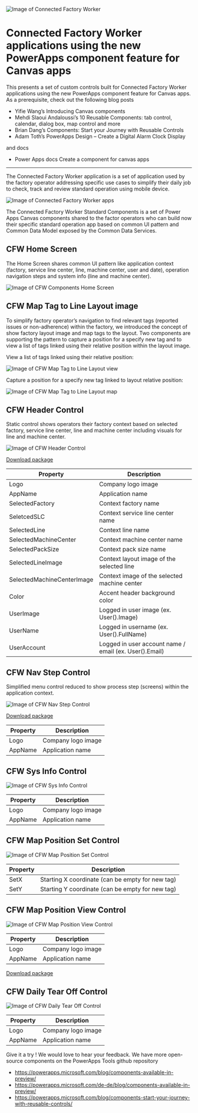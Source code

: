 ![Image of Connected Factory Worker](/images/cfw_apps_255x115.png)

# Connected Factory Worker applications using the new PowerApps component feature for Canvas apps

This presents a set of custom controls built for Connected Factory Worker applications using the new PowerApps component feature for Canvas apps.
As a prerequisite, check out the following blog posts
* Yifie Wang’s Introducing Canvas components
* Mehdi Slaoui Andaloussi’s 10 Reusable Components: tab control, calendar, dialog box, map control and more
* Brian Dang’s Components: Start your Journey with Reusable Controls 
* Adam Toth’s PowerApps Design – Create a Digital Alarm Clock Display 

and docs
* Power Apps docs Create a component for canvas apps

-----------------

The Connected Factory Worker application is a set of application used by the factory operator addressing specific use cases to simplify their daily job to check, track and review standard operation using mobile device. 
 
![Image of Connected Factory Worker apps](../../images/Connected_Factory_Worker_application_overview.png)
 
The Connected Factory Worker Standard Components is a set of Power Apps Canvas components shared to the factor operators who can build now their specific standard operation app based on common UI pattern and Common Data Model exposed by the Common Data Services.

## CFW Home Screen
The Home Screen shares common UI pattern like application context (factory, service line center, line, machine center, user and date), operation navigation steps and system info (line and machine center). 

![Image of CFW Components Home Screen](../images/cfw_components_home_screen.png)

## CFW Map Tag to Line Layout image
To simplify factory operator’s navigation to find relevant tags (reported issues or non-adherence) within the factory, we introduced the concept of show factory layout image and map tags to the layout.
Two components are supporting the pattern to capture a position for a specify new tag and to view a list of tags linked using their relative position within the layout image.

View a list of tags linked using their relative position:

![Image of CFW Map Tag to Line Layout view](../images/cfw_components_map_position_view_screen.png)

Capture a position for a specify new tag linked to layout relative position:
 
![Image of CFW Map Tag to Line Layout map](../images/cfw_components_map_position_set_screen.png)

## CFW Header Control
Static control shows operators their factory context based on selected factory, service line center, line and machine center including visuals for line and machine center.

![Image of CFW Header Control](../images/cfw_components_header_control.png)

[Download package](https://teamrueggstorage.blob.core.windows.net/devops/CFWHeaderControl.zip)

Property | Description
------------ | ------------- 
Logo | Company logo image
AppName | Application name
SelectedFactory | Context factory name 
SeletcedSLC | Context service line center name
SelectedLine | Context line name
SelectedMachineCenter | Context machine center name
SelectedPackSize | Context pack size name
SelectedLineImage | Context layout image of the selected line
SelectedMachineCenterImage | Context image of the selected machine center
Color | Accent header background color
UserImage | Logged in user image (ex. User().Image)
UserName | Logged in username (ex. User().FullName)
UserAccount | Logged in user account name / email (ex. User().Email)

## CFW Nav Step Control
Simplified menu control reduced to show process step (screens) within the application context.

![Image of CFW Nav Step Control](../images/cfw_components_nav_step_control.png)

[Download package](https://teamrueggstorage.blob.core.windows.net/devops/CFWNavStepControl.zip)

Property | Description
------------ | ------------- 
Logo | Company logo image
AppName | Application name


## CFW Sys Info Control

![Image of CFW Sys Info Control](../images/cfw_components_sysinfo_control.png)

Property | Description
------------ | ------------- 
Logo | Company logo image
AppName | Application name

## CFW Map Position Set Control

![Image of CFW Map Position Set Control](../images/cfw_components_map_position_set_control.png)

Property | Description
------------ | ------------- 
SetX | Starting X coordinate (can be empty for new tag)
SetY | Starting Y coordinate (can be empty for new tag)
	

## CFW Map Position View Control

![Image of CFW Map Position View Control](../images/cfw_components_map_position_view_control.png)

Property | Description
------------ | ------------- 
Logo | Company logo image
AppName | Application name

[Download package](https://teamrueggstorage.blob.core.windows.net/devops/CFWMapPositionControls.zip)

## CFW Daily Tear Off Control

![Image of CFW Daily Tear Off Control](../images/cfw_components_daily_tear_off_control.png)

Property | Description
------------ | ------------- 
Logo | Company logo image
AppName | Application name



Give it a try !  We would love to hear your feedback. We have more open-source components on the PowerApps Tools github repository

* https://powerapps.microsoft.com/blog/components-available-in-preview/
* https://powerapps.microsoft.com/de-de/blog/components-available-in-preview/ 
* https://powerapps.microsoft.com/blog/components-start-your-journey-with-reusable-controls/


